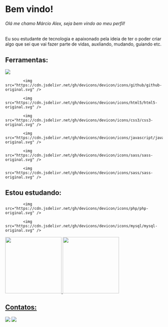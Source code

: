 # Bem vindo!
###### Olá me chamo Márcio Alex, seja bem vindo ao meu perfil!

Eu sou estudante de tecnologia e apaixonado pela ideia de ter o poder criar algo que sei que vai fazer parte de vidas, auxliando, mudando, guiando etc.

## Ferramentas:

<div>
            <img src="https://cdn.jsdelivr.net/gh/devicons/devicon/icons/git/git-original.svg" />
            
            <img src="https://cdn.jsdelivr.net/gh/devicons/devicon/icons/github/github-original.svg" />

            <img src="https://cdn.jsdelivr.net/gh/devicons/devicon/icons/html5/html5-original.svg" />
          
            <img src="https://cdn.jsdelivr.net/gh/devicons/devicon/icons/css3/css3-original.svg" />
          
            <img src="https://cdn.jsdelivr.net/gh/devicons/devicon/icons/javascript/javascript-original.svg" />
            
            <img src="https://cdn.jsdelivr.net/gh/devicons/devicon/icons/sass/sass-original.svg" />
          
            <img src="https://cdn.jsdelivr.net/gh/devicons/devicon/icons/sass/sass-original.svg" />
</div>
          
## Estou estudando:

            <img src="https://cdn.jsdelivr.net/gh/devicons/devicon/icons/php/php-original.svg" />
          
            <img src="https://cdn.jsdelivr.net/gh/devicons/devicon/icons/mysql/mysql-original.svg" />
            
<div>
  <a href="https://github.com/MarcioAlex-x">
  <img height="180em" src="https://github-readme-stats.vercel.app/api/top-langs/?MarcioAlex-x&layout=compact&langs_count=7&theme=dracula"/>
  <img height="180em" src="https://github-readme-stats.vercel.app/api?MarcioAlex-x&show_icons=true&theme=dracula&include_all_commits=true&count_private=true"/>
</div>

## Contatos:
<div>
  <a href = "mailto:marcioalex586@gmail.com"><img src="https://img.shields.io/badge/Gmail-D14836?style=for-the-badge&logo=gmail&logoColor=white" target="_blank"></a>
  <a href="https://www.linkedin.com/in/alex-freitas-6a510621a/" target="_blank"><img src="https://img.shields.io/badge/-LinkedIn-%230077B5?style=for-the- badge&logo=linkedin&logoColor=white" target="_blank"></a>   
</div>
          



